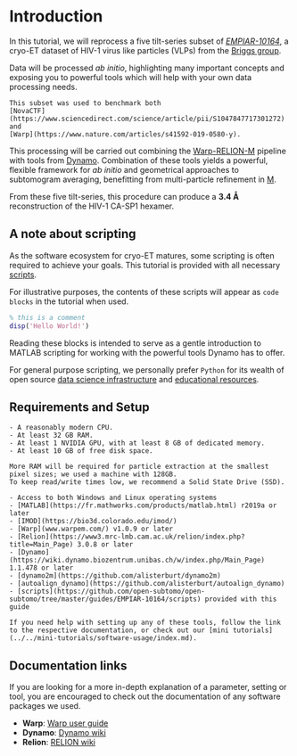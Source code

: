 # Introduction

In this tutorial, we will reprocess a five tilt-series subset of 
[*EMPIAR-10164*](https://www.ebi.ac.uk/pdbe/emdb/empiar/entry/10164/), 
a cryo-ET dataset of HIV-1 virus like particles (VLPs) from the 
[Briggs group](https://www2.mrc-lmb.cam.ac.uk/groups/briggs/).

Data will be processed *ab initio*, highlighting many important concepts and 
exposing you to powerful tools which will help with your own data processing needs.

```{note}
This subset was used to benchmark both 
[NovaCTF](https://www.sciencedirect.com/science/article/pii/S1047847717301272)
and 
[Warp](https://www.nature.com/articles/s41592-019-0580-y).
```

This processing will be carried out combining the 
[Warp-RELION-M](http://www.warpem.com/warp/?page_id=827) 
pipeline with tools from 
[Dynamo](https://wiki.dynamo.biozentrum.unibas.ch/w/index.php/Main_Page).
Combination of these tools yields a powerful, 
flexible framework for *ab initio* and geometrical approaches to subtomogram averaging,
benefitting from multi-particle refinement in [M](http://www.warpem.com/warp/?page_id=827).

From these five tilt-series, this procedure can produce a **3.4 Å** reconstruction 
of the HIV-1 CA-SP1 hexamer.

## A note about scripting
As the software ecosystem for cryo-ET matures, some scripting is often required to achieve your goals. 
This tutorial is provided with all necessary 
[scripts](https://github.com/open-subtomo/open-subtomo/tree/master/guides/EMPIAR-10164/scripts).

For illustrative purposes, the contents of these scripts will appear as `code blocks` in the tutorial when used. 

```matlab
% this is a comment
disp('Hello World!')
```

Reading these blocks is intended to serve as a gentle introduction to MATLAB scripting for working with
the powerful tools Dynamo has to offer.

For general purpose scripting, we personally prefer `Python` for its wealth of open source
[data science infrastructure](https://www.scipy.org/) 
and 
[educational resources](https://www.youtube.com/watch?v=5rNu16O3YNE&t=4103s).

## Requirements and Setup
```{tabbed} Hardware
- A reasonably modern CPU.
- At least 32 GB RAM.
- At least 1 NVIDIA GPU, with at least 8 GB of dedicated memory.
- At least 10 GB of free disk space.

More RAM will be required for particle extraction at the smallest pixel sizes; we used a machine with 128GB.
To keep read/write times low, we recommend a Solid State Drive (SSD).
```


```{tabbed} Software
- Access to both Windows and Linux operating systems
- [MATLAB](https://fr.mathworks.com/products/matlab.html) r2019a or later
- [IMOD](https://bio3d.colorado.edu/imod/)
- [Warp](www.warpem.com/) v1.0.9 or later
- [Relion](https://www3.mrc-lmb.cam.ac.uk/relion/index.php?title=Main_Page) 3.0.8 or later
- [Dynamo](https://wiki.dynamo.biozentrum.unibas.ch/w/index.php/Main_Page) 1.1.478 or later
- [dynamo2m](https://github.com/alisterburt/dynamo2m)
- [autoalign_dynamo](https://github.com/alisterburt/autoalign_dynamo)
- [scripts](https://github.com/open-subtomo/open-subtomo/tree/master/guides/EMPIAR-10164/scripts) provided with this guide

If you need help with setting up any of these tools, follow the link to the respective documentation, or check out our [mini tutorials](../../mini-tutorials/software-usage/index.md).
```

## Documentation links
If you are looking for a more in-depth explanation of a parameter, setting or tool, you are encouraged to check out the documentation of any software packages we used.

- **Warp**: [Warp user guide](http://www.warpem.com/warp/?page_id=51)
- **Dynamo**: [Dynamo wiki](https://www.wiki.dynamo.biozentrum.unibas.ch/w/index.php/)
- **Relion**: [RELION wiki](https://www3.mrc-lmb.cam.ac.uk/relion/index.php/Main_Page)
